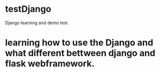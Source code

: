 # testDjango
Django learning and demo test


# learning how to use the Django and what different bettween django and flask webframework.
